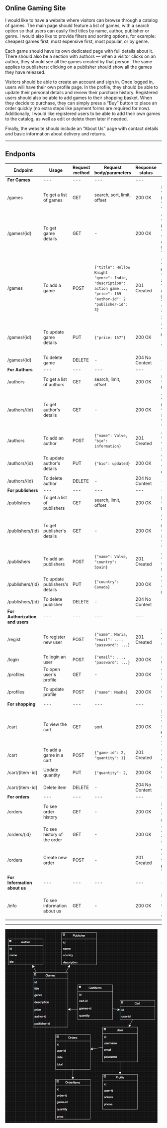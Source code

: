 ## Online Gaming Site

I would like to have a website where visitors can browse through a catalog of games. The main page should feature a list of games, with a search option so that users can easily find titles by name, author, publisher or genre. I would also like to provide filters and sorting options, for example: cheapest games first, most expensive first, most popular, or by genre.

Each game should have its own dedicated page with full details about it. There should also be a section with authors — when a visitor clicks on an author, they should see all the games created by that person. The same applies to publishers: clicking on a publisher should show all the games they have released.

Visitors should be able to create an account and sign in. Once logged in, users will have their own profile page. In the profile, they should be able to update their personal details and review their purchase history. Registered users should also be able to add games to their shopping basket. When they decide to purchase, they can simply press a “Buy” button to place an order quickly (no extra steps like payment forms are required for now). Additionally, I would like registered users to be able to add their own games to the catalog, as well as edit or delete them later if needed.

Finally, the website should include an “About Us” page with contact details and basic information about delivery and returns.

----------------------------------------------------------------------------------------------------------------------------------

## Endponts

Endpoint | Usage | Request method | Request body/parameters | Response status | Response body |
--- | --- | --- | --- |--- |--- |
**For Games** | --- | --- | --- |--- |--- |
/games | To get a list of games | GET | search, sort, limit, offset | 200 OK | ``` [{"id": 1, ``` <br/> ``` "title": Dying Light ``` <br/> ``` "genre": RPG, ``` <br/> ``` "price": 349}] ```| 
/games/{id} | To get game details | GET | - | 200 OK | ``` {"id": 1, ``` <br/> ``` "title": Dying Light ``` <br/> ``` "genre": RPG, ``` <br/> ``` "description": action game..., ``` <br/> ``` "price": 349} ```| 
/games | To add a game | POST | ``` {"title": Hollow Knight ``` <br/> ``` "genre": Indie, ``` <br/> ``` "description": action game..., ``` <br/> ``` "price": 169 ``` <br/> ``` "author-id": 2 ``` <br/> ``` "publisher-id": 3} ``` | 201 Created | ``` {"id": 7 ``` <br/> ``` "title": Hollow Knight ``` <br/> ``` "genre": Indie, ``` <br/> ``` "description": action game..., ``` <br/> ``` "price": 169 ``` <br/> ``` "author-id": 2 ``` <br/> ``` "publisher-id": 3} ```| 
/games/{id} | To update game details | PUT | ``` {"price: 157"} ``` | 200 OK | ``` {"id": 7 ``` <br/> ``` "title": Hollow Knight ``` <br/> ``` ... ``` <br/> ``` "price": 157 ``` <br/> ``` ... }```| 
/games/{id} | To delete game | DELETE | - | 204 No Content | -|
**For Authors** | --- | --- | --- |--- |--- |
/authors | To get a list of authors | GET | search, limit, offset | 200 OK | ``` [{"id": 1, ``` <br/> ``` "name": Team Cherry}] ``` | 
/authors/{id} | To get author's details | GET | - | 200 OK | ``` {"id": 1, ``` <br/> ``` "name": Team Cherry ``` <br/> ``` "games": [{"id":5, "url": "/games/5"}]} ```| 
/authors | To add an author | POST | ``` {"name": Valve, ``` <br/> ``` "bio": information} ``` | 201 Created | ``` {"id": 2, ``` <br/> ``` "name": Valve, ``` <br/> ``` "bio": information} ```| 
/authors/{id} | To update author's details | PUT |  ``` {"bio": updated} ``` | 200 OK | ``` {"id": 2, ``` <br/> ``` "name": Valve, ``` <br/> ``` "bio": updated} ```| 
/authors/{id} | To delete author | DELETE | - | 204 No Content | -| 
**For publishers** | --- | --- | --- |--- |--- |
/publishers | To get a list of publishers | GET | search, limit, offset | 200 OK | ``` [{"id": 1, ``` <br/> ``` "name": Ubisoft}] ``` | 
/publishers/{id} | To get publisher's details | GET | - | 200 OK | ``` {"id": 1, ``` <br/> ``` "name": Ubisoft ``` <br/> ``` "games": [{"id":5, "url": "/games/5"}]}  ```| 
/publishers | To add an publishers | POST | ``` {"name": Valve, ``` <br/> ``` "country": Spain} ``` | 201 Created | ``` {"id": 2, ``` <br/> ``` "name": Valve ``` <br/> ``` "country": Spain} ```| 
/publishers/{id} | To update publishers's details | PUT |  ``` {"country": Canada} ``` | 200 OK | ``` {"id": 2, ``` <br/> ``` "name": Valve ``` <br/> ``` "country": Canada} ```| 
/publishers/{id} | To delete publisher | DELETE | - | 204 No Content | -| 
**For Authorization and users** | --- | --- | --- |--- |--- |
/regist | To register new user | POST | ``` {"name": Maria, ``` <br/> ``` "email": ..., ```  <br/> ``` "password": ...} ``` | 201 Created | ``` {"id": 1, ``` <br/> ``` "name": Maria, ``` <br/> ``` "email": ..., ```  <br/> ``` "password": ...} ```| 
/login | To login an user | POST | ``` {"email": ..., ``` <br/> ``` "password": ...} ``` | 200 OK | ``` {"token: csrf-token"} ```| 
/profiles | To open user's profile | GET | - | 200 OK |  ``` {"id": 1, ``` <br/> ``` "name": Maria, ``` <br/> ``` "email": ...} ``` | 
/profiles | To update profile | POST | ``` {"name": Masha} ``` | 200 OK | ``` {"id": 1, ``` <br/> ``` "name": Masha, ``` <br/> ``` "email": ...} ```| 
**For shopping** | --- | --- | --- |--- |--- |
/cart | To view the cart | GET | sort | 200 OK | ``` [{"item-id": 1, ``` <br/> ``` "game-id": 2, ``` <br/> ``` "name": Hollow Knight, ``` <br/>  ``` "quantity": 1}] ```| 
/cart | To add a game in a cart | POST | ``` {"game-id": 2, ``` <br/> ``` "quantity": 1} ``` | 201 Created |  ``` {"item-id": 1, ``` <br/> ``` "game-id": 2, ``` <br/> ``` "quantity": 1} ```| 
/cart/{item-id} | Update quantity | PUT | ``` {"quantity": 2, ``` | 200 OK | ``` {"item-id": 1, ``` <br/> ``` "game-id": 2, ``` <br/> ``` "quantity": 2} ``` | 
/cart/{item-id} | Delete item | DELETE | - | 204 No Content | - | 
**For orders** | --- | --- | --- |--- |--- |
/orders | To see order history | GET | - | 200 OK | ``` [{"id": 1, ``` <br/> ``` "total": 64, ``` <br/> ``` "status": delivered ```| 
/orders/{id} | To see history of the order | GET | - | 200 OK | ``` {"id": 1, ``` <br/> ``` "cart-id": 2 ``` <br/> ``` "quantity": 1, ``` <br/>  ``` "total": 64} ```| 
/orders | Create new order | POST | - | 201 Created | ``` {"id": 3, ``` <br/> ``` "cart-id": 3 ``` <br/> ``` "status": pending, ``` <br/>  ``` "total": 234} ``` | 
**For Information about us** | --- | --- | --- |--- |--- |
/info | To see information about us | GET | - | 200 OK | ``` [{"contacts": ..., ``` <br/> ``` "delivery": ..., ``` <br/> ``` "return": ... ```| 

----------------------------------------------------------------------------------------------------------------------------------

![alt text](https://github.com/DarkHeavenAngel/Online-gaming-site/blob/Description-branch/base.png)
